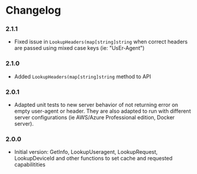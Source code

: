 # Changelog

### 2.1.1
- Fixed issue in `LookupHeaders(map[string]string` when correct headers are passed using mixed case keys (ie: "UsEr-Agent")

### 2.1.0
- Added `LookupHeaders(map[string]string` method to API

### 2.0.1
- Adapted unit tests to new server behavior of not returning error on empty user-agent or header. They are also adapted to run with different server configurations (ie AWS/Azure Professional edition, Docker server).

### 2.0.0
- Initial version: GetInfo, LookupUseragent, LookupRequest, LookupDeviceId and other functions to set cache and requested capabilitities
